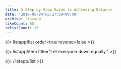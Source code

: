 ```yaml
---
title: A Step by Step Guide to Achieving Balance
date: '2016-05-24T05:27:59+00:00'
archive: listapp
likeCount: 65
relistCount: 19
---
```


<!--more-->

{{< listapp/list order=true reverse=false >}}

   {{< listapp/item title="Let everyone down equally." >}}

{{< /listapp/list >}}
